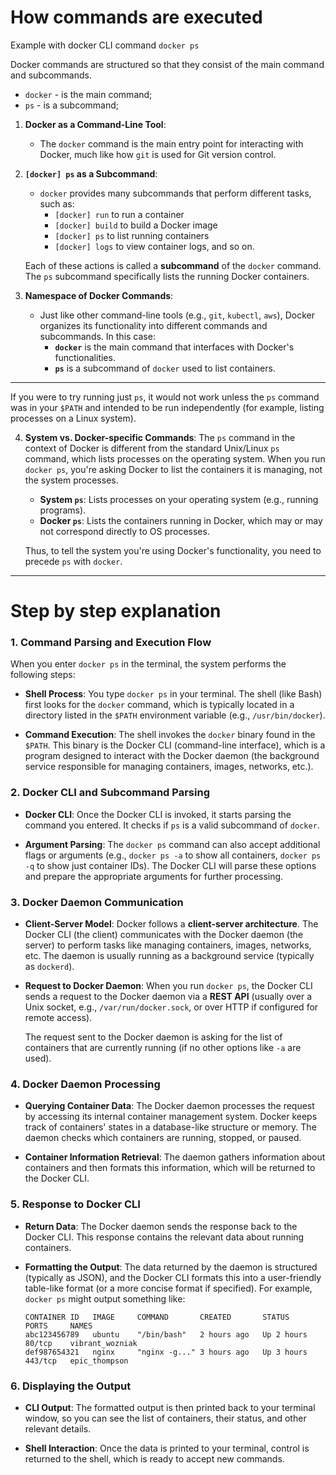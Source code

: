 # How commands are executed

Example with docker CLI command `docker ps`

Docker commands are structured so that they consist of the main command and subcommands.

- `docker` - is the main command;
- `ps` - is a subcommand;

1. **Docker as a Command-Line Tool**: 
   - The `docker` command is the main entry point for interacting with Docker, much like how `git` is used for Git version control.

2. **`[docker] ps` as a Subcommand**:
   - `docker` provides many subcommands that perform different tasks, such as:
     - `[docker] run` to run a container
     - `[docker] build` to build a Docker image
     - `[docker] ps` to list running containers
     - `[docker] logs` to view container logs, and so on.

   Each of these actions is called a **subcommand** of the `docker` command. The `ps` subcommand specifically lists the running Docker containers.

3. **Namespace of Docker Commands**:
   - Just like other command-line tools (e.g., `git`, `kubectl`, `aws`), Docker organizes its functionality into different commands and subcommands. In this case:
     - **`docker`** is the main command that interfaces with Docker's functionalities.
     - **`ps`** is a subcommand of `docker` used to list containers.

*****
 If you were to try running just `ps`, it would not work unless the `ps` command was in your `$PATH` and intended to be run independently (for example, listing processes on a Linux system).

4. **System vs. Docker-specific Commands**:
   The `ps` command in the context of Docker is different from the standard Unix/Linux `ps` command, which lists processes on the operating system. When you run `docker ps`, you're asking Docker to list the containers it is managing, not the system processes.

   - **System `ps`**: Lists processes on your operating system (e.g., running programs).
   - **Docker `ps`**: Lists the containers running in Docker, which may or may not correspond directly to OS processes.

   Thus, to tell the system you're using Docker's functionality, you need to precede `ps` with `docker`.

*****

# Step by step explanation

### 1. **Command Parsing and Execution Flow**

When you enter `docker ps` in the terminal, the system performs the following steps:

- **Shell Process**: You type `docker ps` in your terminal. The shell (like Bash) first looks for the `docker` command, which is typically located in a directory listed in the `$PATH` environment variable (e.g., `/usr/bin/docker`).
  
- **Command Execution**: The shell invokes the `docker` binary found in the `$PATH`. This binary is the Docker CLI (command-line interface), which is a program designed to interact with the Docker daemon (the background service responsible for managing containers, images, networks, etc.).

### 2. **Docker CLI and Subcommand Parsing**

- **Docker CLI**: Once the Docker CLI is invoked, it starts parsing the command you entered. It checks if `ps` is a valid subcommand of `docker`.
  
- **Argument Parsing**: The `docker ps` command can also accept additional flags or arguments (e.g., `docker ps -a` to show all containers, `docker ps -q` to show just container IDs). The Docker CLI will parse these options and prepare the appropriate arguments for further processing.

### 3. **Docker Daemon Communication**

- **Client-Server Model**: Docker follows a **client-server architecture**. The Docker CLI (the client) communicates with the Docker daemon (the server) to perform tasks like managing containers, images, networks, etc. The daemon is usually running as a background service (typically as `dockerd`).
  
- **Request to Docker Daemon**: When you run `docker ps`, the Docker CLI sends a request to the Docker daemon via a **REST API** (usually over a Unix socket, e.g., `/var/run/docker.sock`, or over HTTP if configured for remote access).

    The request sent to the Docker daemon is asking for the list of containers that are currently running (if no other options like `-a` are used).

### 4. **Docker Daemon Processing**

- **Querying Container Data**: The Docker daemon processes the request by accessing its internal container management system. Docker keeps track of containers' states in a database-like structure or memory. The daemon checks which containers are running, stopped, or paused.
  
- **Container Information Retrieval**: The daemon gathers information about containers and then formats this information, which will be returned to the Docker CLI.

### 5. **Response to Docker CLI**

- **Return Data**: The Docker daemon sends the response back to the Docker CLI. This response contains the relevant data about running containers.
  
- **Formatting the Output**: The data returned by the daemon is structured (typically as JSON), and the Docker CLI formats this into a user-friendly table-like format (or a more concise format if specified). For example, `docker ps` might output something like:

  ```
  CONTAINER ID   IMAGE     COMMAND       CREATED       STATUS       PORTS     NAMES
  abc123456789   ubuntu    "/bin/bash"   2 hours ago   Up 2 hours   80/tcp    vibrant_wozniak
  def987654321   nginx     "nginx -g..." 3 hours ago   Up 3 hours   443/tcp   epic_thompson
  ```

### 6. **Displaying the Output**

- **CLI Output**: The formatted output is then printed back to your terminal window, so you can see the list of containers, their status, and other relevant details.

- **Shell Interaction**: Once the data is printed to your terminal, control is returned to the shell, which is ready to accept new commands.

